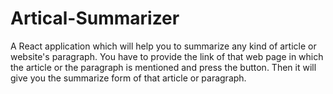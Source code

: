 # Artical-Summarizer
A React application which will help you to summarize any kind of article or website's paragraph. You have to provide the link of that web page in which the article or the paragraph is mentioned and press the button. Then it will give you the summarize form of that article or paragraph.
